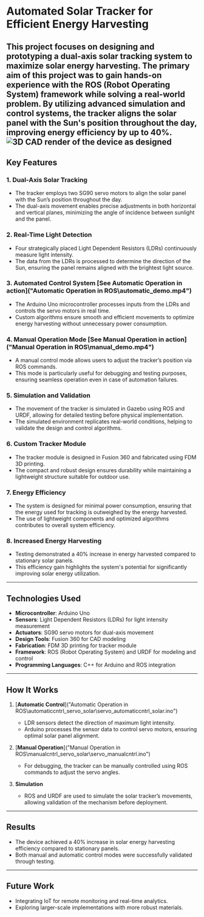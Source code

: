 # Automated Solar Tracker for Efficient Energy Harvesting

This project focuses on designing and prototyping a dual-axis solar tracking system to maximize solar energy harvesting. The primary aim of this project was to gain hands-on experience with the ROS (Robot Operating System) framework while solving a real-world problem. By utilizing advanced simulation and control systems, the tracker aligns the solar panel with the Sun's position throughout the day, improving energy efficiency by up to 40%.
![3D CAD render of the device as designed](device_render.jpg)
---

## **Key Features**

### 1. Dual-Axis Solar Tracking  
- The tracker employs two SG90 servo motors to align the solar panel with the Sun’s position throughout the day.  
- The dual-axis movement enables precise adjustments in both horizontal and vertical planes, minimizing the angle of incidence between sunlight and the panel.  

### 2. Real-Time Light Detection  
- Four strategically placed Light Dependent Resistors (LDRs) continuously measure light intensity.  
- The data from the LDRs is processed to determine the direction of the Sun, ensuring the panel remains aligned with the brightest light source.  

### 3. Automated Control System  [See Automatic Operation in action]("Automatic Operation in ROS\automatic_demo.mp4")
- The Arduino Uno microcontroller processes inputs from the LDRs and controls the servo motors in real time.  
- Custom algorithms ensure smooth and efficient movements to optimize energy harvesting without unnecessary power consumption.  

### 4. Manual Operation Mode  [See Manual Operation in action]("Manual Operation in ROS\manual_demo.mp4")
- A manual control mode allows users to adjust the tracker’s position via ROS commands.  
- This mode is particularly useful for debugging and testing purposes, ensuring seamless operation even in case of automation failures.  

### 5. Simulation and Validation  
- The movement of the tracker is simulated in Gazebo using ROS and URDF, allowing for detailed testing before physical implementation.  
- The simulated environment replicates real-world conditions, helping to validate the design and control algorithms.  

### 6. Custom Tracker Module  
- The tracker module is designed in Fusion 360 and fabricated using FDM 3D printing.  
- The compact and robust design ensures durability while maintaining a lightweight structure suitable for outdoor use.  

### 7. Energy Efficiency  
- The system is designed for minimal power consumption, ensuring that the energy used for tracking is outweighed by the energy harvested.  
- The use of lightweight components and optimized algorithms contributes to overall system efficiency.  

### 8. Increased Energy Harvesting  
- Testing demonstrated a 40% increase in energy harvested compared to stationary solar panels.  
- This efficiency gain highlights the system's potential for significantly improving solar energy utilization.  

---

## **Technologies Used**
- **Microcontroller**: Arduino Uno  
- **Sensors**: Light Dependent Resistors (LDRs) for light intensity measurement  
- **Actuators**: SG90 servo motors for dual-axis movement  
- **Design Tools**: Fusion 360 for CAD modeling  
- **Fabrication**: FDM 3D printing for tracker module  
- **Framework**: ROS (Robot Operating System) and URDF for modeling and control  
- **Programming Languages**: C++ for Arduino and ROS integration  

---

## **How It Works**
1. [**Automatic Control**]("Automatic Operation in ROS\automaticcntrl_servo_solar\servo_automaticcntrl_solar.ino") 
   - LDR sensors detect the direction of maximum light intensity.  
   - Arduino processes the sensor data to control servo motors, ensuring optimal solar panel alignment.  

2. [**Manual Operation**]("Manual Operation in ROS\manualcntrl_servo_solar\servo_manualcntrl.ino")
   - For debugging, the tracker can be manually controlled using ROS commands to adjust the servo angles.  

3. **Simulation**
   - ROS and URDF are used to simulate the solar tracker’s movements, allowing validation of the mechanism before deployment.

---

## **Results**
- The device achieved a 40% increase in solar energy harvesting efficiency compared to stationary panels.
- Both manual and automatic control modes were successfully validated through testing.

---

## **Future Work**
- Integrating IoT for remote monitoring and real-time analytics.
- Exploring larger-scale implementations with more robust materials.